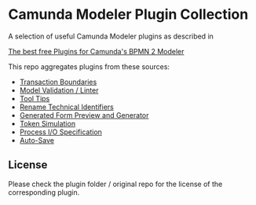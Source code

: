 # Camunda Modeler Plugin Collection
A selection of useful Camunda Modeler plugins as described in
 
 [The best free Plugins for Camunda's BPMN 2 Modeler](https://medium.com/@robert.emsbach/the-best-free-plugins-for-camundas-bpmn-2-modeler-14eee0c9fdd2)

This repo aggregates plugins from these sources:

- [Transaction Boundaries](https://github.com/camunda/camunda-modeler-plugins/tree/master/camunda-transaction-boundaries-plugin)
- [Model Validation / Linter](https://github.com/camunda/camunda-modeler-linter-plugin)
- [Tool Tips](https://github.com/viadee/camunda-modeler-tooltip-plugin)
- [Rename Technical Identifiers](https://github.com/camunda-consulting/code/tree/master/snippets/camunda-modeler-plugins/bpmn-js-plugin-rename-technical-ids)
- [Generated Form Preview and Generator](https://github.com/camunda-consulting/code/tree/master/snippets/camunda-modeler-plugins/camunda-modeler-plugin-usertask-generatedform-preview)
- [Token Simulation](https://github.com/bpmn-io/bpmn-js-token-simulation-plugin)
- [Process I/O Specification](https://github.com/camunda/camunda-modeler-process-io-specification-plugin)
- [Auto-Save](https://github.com/pinussilvestrus/camunda-modeler-autosave-plugin)


## License

Please check the plugin folder / original repo for the license of the corresponding plugin.